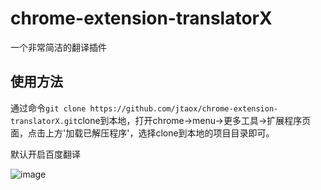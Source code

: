 # chrome-extension-translatorX
一个非常简洁的翻译插件

## 使用方法

通过命令`git clone https://github.com/jtaox/chrome-extension-translatorX.git`clone到本地，打开chrome->menu->更多工具->扩展程序页面，点击上方'加载已解压程序'，选择clone到本地的项目目录即可。

默认开启百度翻译

![image](https://github.com/jtaox/chrome-extension-translatorX/blob/master/screenshots/example.gif?raw=true)